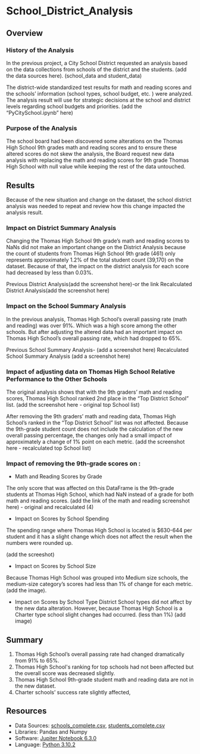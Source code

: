 # School_District_Analysis

## Overview 

### History of the Analysis

In the previous project, a City School District requested an analysis based on the data collections from schools of the district and the students. (add the data sources here). (school_data and student_data)

The district-wide standardized test results for math and reading scores and the schools’ information (school types, school budget, etc. ) were analyzed. The analysis result will use for strategic decisions at the school and district levels regarding school budgets and priorities. (add the “PyCitySchool.ipynb” here)

### Purpose of the Analysis

The school board had been discovered some alterations on the Thomas High School 9th grades math and reading scores and to ensure these altered scores do not skew the analysis, the Board request new data analysis with replacing the math and reading scores for 9th grade Thomas High School with null value while keeping the rest of the data untouched. 

## Results

Because of the new situation and change on the dataset, the school district analysis was needed to repeat and review how this change impacted the analysis result. 

### Impact on District Summary Analysis

Changing the Thomas High School 9th grade’s math and reading scores to NaNs did not make an important change on the District Analysis because the count of students from  Thomas High School 9th grade (461) only represents approximately 1.2% of the total student count (39,170) on the dataset. Because of that, the impact on the district analysis for each score had decreased by less than 0.03%. 

Previous District Analysis(add the screenshot here)-or the link
Recalculated District Analysis(add the screenshot here)

### Impact on the School Summary Analysis

In the previous analysis, Thomas High School’s overall passing rate (math and reading) was over 91%.  Which was a high score among the other schools. But after adjusting the altered data had an important impact on Thomas High School’s overall passing rate, which had dropped to 65%.  

Previous School Summary Analysis- (add a screenshot here)
Recalculated School Summary Analysis (add a screenshot here)

### Impact of adjusting data on Thomas High School Relative Performance to the Other Schools

The original analysis shows that with the 9th graders’ math and reading scores, Thomas High School ranked 2nd place in the “Top District School” list.   (add the screenshot here - original top School list)

After removing the 9th graders’ math and reading data, Thomas High School’s ranked in the “Top District School” list was not affected. Because the 9th-grade student count does not include the calculation of the new overall passing percentage, the changes only had a small impact of approximately a change of 1% point on each metric. (add the screenshot here - recalculated top School list)

### Impact of removing the 9th-grade scores on :

* Math and Reading Scores by Grade 

The only score that was affected on this DataFrame is the  9th-grade students at Thomas High School, which had  NaN instead of a grade for both math and reading scores.  (add the link of the math and reading screenshot here) - original and recalculated (4)

* Impact on Scores by School Spending

The spending range where Thomas High School is located is $630-644 per student and it has a slight change which does not affect the result when the numbers were rounded up. 

(add the screeshot)

* Impact on Scores by School Size

Because Thomas High School was grouped into Medium size schools, the medium-size category’s scores had less than 1% of change for each metric. (add the image). 

* Impact on Scores by School Type
District School types did not affect by the new data alteration. However,  because Thomas High School is a Charter type school slight changes had occurred. (less than 1%) (add image)

## Summary

1. Thomas High School’s overall passing rate had changed dramatically from 91% to 65%.
2. Thomas High School's ranking for top schools had not been affected but the overall score was decreased slightly. 
3. Thomas High School 9th-grade student math and reading data are not in the new dataset. 
4. Charter schools’ success rate slightly affected,  

## Resources 
* Data Sources: 
        [schools_complete.csv](https://github.com/duygusimsek/School_District_Analysis/blob/main/Resources/schools_complete.csv), 
        [students_complete.csv](https://github.com/duygusimsek/School_District_Analysis/blob/main/Resources/students_complete.csv)
* Libraries: Pandas and Numpy
* Software: [Jupiter Notebook 6.3.0](https://jupyter.org/)
* Language: [Python 3.10.2](https://www.python.org/downloads)
